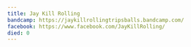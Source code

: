 ```yaml
---
title: Jay Kill Rolling
bandcamp: https://jaykillrollingtripsballs.bandcamp.com/
facebook: https://www.facebook.com/JayKillRolling/
died: 0
---
```

